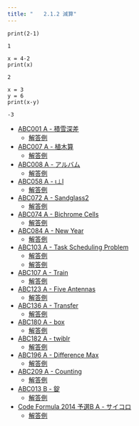 ```yaml
---
title: "　　2.1.2 減算"
---
```


```python:サンプルコード
print(2-1)
```

```text:実行結果
1
```

```python:サンプルコード
x = 4-2
print(x)
```

```text:実行結果
2
```

```python:サンプルコード
x = 3
y = 6
print(x-y)
```

```text:実行結果
-3
```

- [ABC001 A - 積雪深差](https://atcoder.jp/contests/abc001/tasks/abc001_1)
    - [解答例](https://atcoder.jp/contests/abc001/submissions/15569345)
- [ABC007 A - 植木算](https://atcoder.jp/contests/abc007/tasks/abc007_1)
    - [解答例](https://atcoder.jp/contests/abc007/submissions/14933477)
- [ABC008 A - アルバム](https://atcoder.jp/contests/abc008/tasks/abc008_1)
    - [解答例](https://atcoder.jp/contests/abc008/submissions/15403598)
- [ABC058 A - ι⊥l](https://atcoder.jp/contests/abc058/tasks/abc058_a)
    - [解答例](https://atcoder.jp/contests/abc058/submissions/15569403)
- [ABC072 A - Sandglass2](https://atcoder.jp/contests/abc072/tasks/abc072_a)
    - [解答例](https://atcoder.jp/contests/abc072/submissions/15404096)
- [ABC074 A - Bichrome Cells](https://atcoder.jp/contests/abc074/tasks/abc074_a)
    - [解答例](https://atcoder.jp/contests/abc074/submissions/15223899)
- [ABC084 A - New Year](https://atcoder.jp/contests/abc084/tasks/abc084_a)
    - [解答例](https://atcoder.jp/contests/abc084/submissions/15569532)
- [ABC103 A - Task Scheduling Problem](https://atcoder.jp/contests/abc103/tasks/abc103_a)
    - [解答例](https://atcoder.jp/contests/abc103/submissions/15569564)
    - [解答例](https://atcoder.jp/contests/abc103/submissions/15569593)
- [ABC107 A - Train](https://atcoder.jp/contests/abc107/tasks/abc107_a)
    - [解答例](https://atcoder.jp/contests/abc107/submissions/15201008)
- [ABC123 A - Five Antennas](https://atcoder.jp/contests/abc123/tasks/abc123_a)
    - [解答例](https://atcoder.jp/contests/abc123/submissions/15569681)
- [ABC136 A - Transfer](https://atcoder.jp/contests/abc136/tasks/abc136_a)
    - [解答例](https://atcoder.jp/contests/abc136/submissions/15569707)
- [ABC180 A - box](https://atcoder.jp/contests/abc180/tasks/abc180_a)
    - [解答例](https://atcoder.jp/contests/abc180/submissions/17436839)
- [ABC182 A - twiblr](https://atcoder.jp/contests/abc182/tasks/abc182_a)
    - [解答例](https://atcoder.jp/contests/abc182/submissions/21409617)
- [ABC196 A - Difference Max](https://atcoder.jp/contests/abc196/tasks/abc196_a)
    - [解答例](https://atcoder.jp/contests/abc196/submissions/21268480)
- [ABC209 A - Counting](https://atcoder.jp/contests/abc209/tasks/abc209_a)
    - [解答例](https://atcoder.jp/contests/abc209/submissions/24204468)
- [ABC013 B - 錠](https://atcoder.jp/contests/abc013/tasks/abc013_2)
    - [解答例](https://atcoder.jp/contests/abc013/submissions/15569752)
- [Code Formula 2014 予選B A - サイコロ](https://atcoder.jp/contests/code-formula-2014-qualb/tasks/code_formula_2014_qualB_a)
    - [解答例](https://atcoder.jp/contests/code-formula-2014-qualb/submissions/24901298)